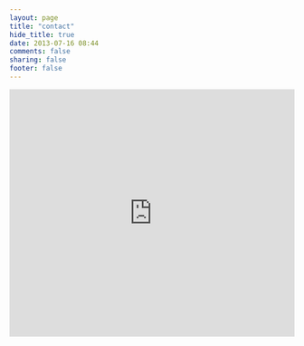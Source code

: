 ```yaml
---
layout: page
title: "contact"
hide_title: true
date: 2013-07-16 08:44
comments: false
sharing: false
footer: false
---
```

<iframe height="437" allowTransparency="true" frameborder="0" scrolling="no" style="width:100%;border:none"  src="http://madebynathan.wufoo.com/embed/z7x4m1/"><a href="http://madebynathan.wufoo.com/forms/z7x4m1/">Fill out my Wufoo form!</a></iframe>